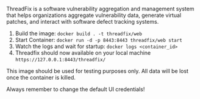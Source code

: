 ThreadFix is a software vulnerability aggregation and management system that helps organizations aggregate vulnerability data, generate virtual patches, and interact with software defect tracking systems.

1. Build the image: `docker build . -t threadfix/web`
2. Start Container: `docker run -d -p 8443:8443 threadfix/web start`
3. Watch the logs and wait for startup: `docker logs <container_id>`
3. Threadfix should now available on your local machine `https://127.0.0.1:8443/threadfix/`

This image should be used for testing purposes only. All data will be lost once the container is killed. 

Always remember to change the default UI credentials!
